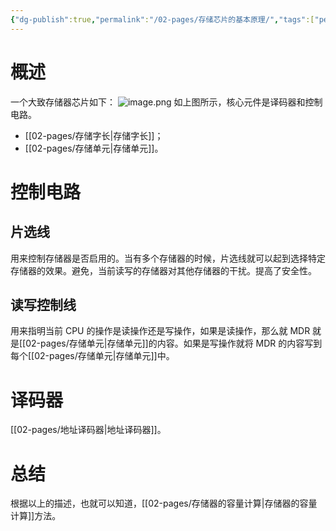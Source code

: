 ```yaml
---
{"dg-publish":true,"permalink":"/02-pages/存储芯片的基本原理/","tags":["personal/blog","计算机组成原理"]}
---
```


# 概述
一个大致存储器芯片如下：
![image.png](https://yelanyanyu-img-bed.oss-cn-hangzhou.aliyuncs.com/img/blog/2024/08/20240813201321.png)
如上图所示，核心元件是译码器和控制电路。
- [[02-pages/存储字长\|存储字长]]；
- [[02-pages/存储单元\|存储单元]]。
# 控制电路
## 片选线
用来控制存储器是否启用的。当有多个存储器的时候，片选线就可以起到选择特定存储器的效果。避免，当前读写的存储器对其他存储器的干扰。提高了安全性。
## 读写控制线
用来指明当前 CPU 的操作是读操作还是写操作，如果是读操作，那么就 MDR 就是[[02-pages/存储单元\|存储单元]]的内容。如果是写操作就将 MDR 的内容写到每个[[02-pages/存储单元\|存储单元]]中。

# 译码器
[[02-pages/地址译码器\|地址译码器]]。

# 总结
根据以上的描述，也就可以知道，[[02-pages/存储器的容量计算\|存储器的容量计算]]方法。